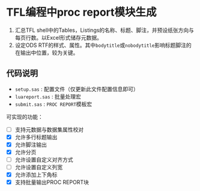 
# TFL编程中proc report模块生成

1. 汇总TFL shell中的Tables，Listings的名称、标题、脚注，并预设纸张方向与每页行数。以Excel形式储存元数据。
2. 设定ODS RTF的样式、属性。其中`bodytitle`或`nobodytitle`影响标题脚注的在输出中位置，较为关键。

## 代码说明

+ `setup.sas` : 配置文件（仅更新此文件配置信息即可）
+ `luareport.sas` : 批量处理宏
+ `submit.sas` : `PROC REPORT`模板宏

可实现的功能：

- [ ] 支持元数据与数据集属性校对
- [x] 允许多行标题输出
- [x] 允许脚注输出
- [x] 允许分页
- [ ] 允许设置自定义对齐方式
- [ ] 允许设置自定义列宽
- [x] 允许添加上下角标
- [x] 支持批量输出PROC REPORT块
